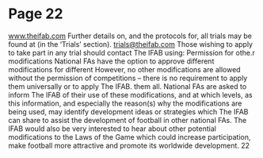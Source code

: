 # Page 22

www.theifab.com
Further details on, and the protocols for, all trials may be found at
(in the ‘Trials’ section).
trials@theifab.com
Those wishing to apply to take part in any trial should contact The IFAB using:
Permission for othe.r modifications
National FAs have the option to approve different modifications for different
However, no other modifications are allowed without the permission of
competitions – there is no requirement to apply them universally or to apply
The IFAB.
them all.
National FAs are asked to inform The IFAB of their use of these modifications,
and at which levels, as this information, and especially the reason(s) why the
modifications are being used, may identify development ideas or strategies
which The IFAB can share to assist the development of football in other
national FAs.
The IFAB would also be very interested to hear about other potential
modifications to the Laws of the Game which could increase participation,
make football more attractive and promote its worldwide development.
22
